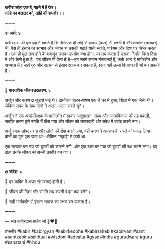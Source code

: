 **कबीरा लोहा एक है, गढ़ने में है फेर। \
ताहि का बखतर बने, ताहि की शमशेर।।**

➖➖➖

**✨ अर्थ: ⤵**

कबीरदास जी इस दोहे में बताते हैं कि जैसे एक ही लोहे से बख्तर (ढाल) भी बनती है और शमशेर (तलवार) भी, वैसे ही इंसान का स्वभाव और जीवन भी उसकी गढ़ाई यानी संगति, परिश्रम और दिशा पर निर्भर करता है। एक ही मूल तत्व होने के बावजूद उसका उपयोग क्या होगा, यह तय करता है उसका निर्माण किस दिशा में और कैसे हुआ है। यह जीवन भी वैसा ही है—हम सबमें समान संभावनाएं हैं, फर्क आता है मार्गदर्शन और अभ्यास में। सही गुरु और सत्संग से इंसान रक्षक बन सकता है, वरना वही ऊर्जा विनाशकारी भी बन सकती है।

➖➖➖

**🌾 वास्तविक जीवन उदाहरण: ⤵**

अर्जुन और करण दो जुड़वां भाई थे। दोनों का पालन-पोषण एक ही घर में हुआ, शिक्षा भी एक जैसी थी। लेकिन समय के साथ दोनों ने अलग-अलग रास्ते चुने।

अर्जुन ने एक अच्छे शिक्षक के मार्गदर्शन में रहकर अनुशासन, संयम और आत्मविकास की राह पकड़ी, जबकि करण बुरी संगति में फँस गया और जीवन को लापरवाही और क्रोध में बर्बाद करने लगा।

अर्जुन एक डॉक्टर बना और लोगों की सेवा करने लगा, वहीं करण ने अपराध के रास्ते को पकड़ लिया। दोनों का मूल एक जैसा था—लेकिन “गढ़ाई” में फर्क था।

एक तलवार बन गया जो दूसरों को काटने लगी, और एक ढाल बन गया जो दूसरों की रक्षा करने लगा। यह दोहा उनके जीवन की सच्ची तस्वीर बन गया।

➖➖➖

**🔥 संदेश: ⤵**

📌 हर व्यक्ति में अपार संभावनाएं होती हैं।

📌 जीवन की दिशा और संगति तय करती है हम क्या बनेंगे।

📌 सही मार्गदर्शन से इंसान समाज का रक्षक बन सकता है।

➖➖➖

— संत कबीरदास साहेब जी 🙏❤️💯

#कबीर #kabir #kabirgyan #kabirkedohe #kabirsaheb #kabirvani #sant #santkabir #spiritual #wisdom #advaita #gyan #india #gurudwara #guru #sanatani #hindu
